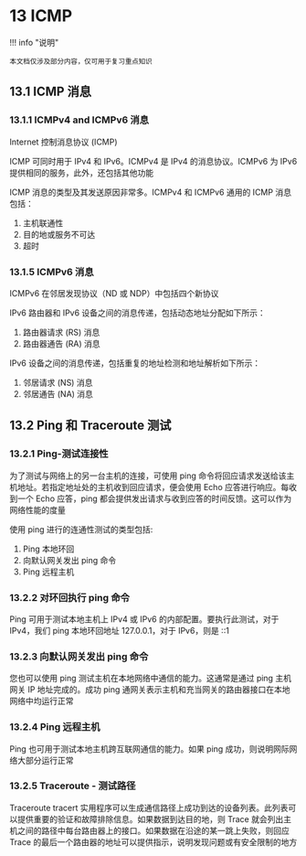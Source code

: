 # 13 ICMP

<!-- !!! tip "说明"

    本文档正在更新中…… -->

!!! info "说明"

    本文档仅涉及部分内容，仅可用于复习重点知识

## 13.1 ICMP 消息

### 13.1.1 ICMPv4 and ICMPv6 消息

Internet 控制消息协议 (ICMP) 

ICMP 可同时用于 IPv4 和 IPv6。ICMPv4 是 IPv4 的消息协议。ICMPv6 为 IPv6 提供相同的服务，此外，还包括其他功能

ICMP 消息的类型及其发送原因非常多。ICMPv4 和 ICMPv6 通用的 ICMP 消息包括：

1. 主机联通性
2. 目的地或服务不可达
3. 超时

### 13.1.5 ICMPv6 消息

ICMPv6 在邻居发现协议（ND 或 NDP）中包括四个新协议

IPv6 路由器和 IPv6 设备之间的消息传递，包括动态地址分配如下所示：

1. 路由器请求 (RS) 消息
2. 路由器通告 (RA) 消息

IPv6 设备之间的消息传递，包括重复的地址检测和地址解析如下所示：

1. 邻居请求 (NS) 消息
2. 邻居通告 (NA) 消息

## 13.2 Ping 和 Traceroute 测试

### 13.2.1 Ping-测试连接性

为了测试与网络上的另一台主机的连接，可使用 ping 命令将回应请求发送给该主机地址。若指定地址处的主机收到回应请求，便会使用 Echo 应答进行响应。每收到一个 Echo 应答，ping 都会提供发出请求与收到应答的时间反馈。这可以作为网络性能的度量

使用 ping 进行的连通性测试的类型包括:

1. Ping 本地环回
2. 向默认网关发出 ping 命令
3. Ping 远程主机

### 13.2.2 对环回执行 ping 命令

Ping 可用于测试本地主机上 IPv4 或 IPv6 的内部配置。要执行此测试，对于 IPv4，我们 ping 本地环回地址 127.0.0.1，对于 IPv6，则是 ::1

### 13.2.3 向默认网关发出 ping 命令

您也可以使用 ping 测试主机在本地网络中通信的能力。这通常是通过 ping 主机网关 IP 地址完成的。成功 ping 通网关表示主机和充当网关的路由器接口在本地网络中均运行正常

### 13.2.4 Ping 远程主机

Ping 也可用于测试本地主机跨互联网通信的能力。如果 ping 成功，则说明网际网络大部分运行正常

### 13.2.5 Traceroute - 测试路径

Traceroute tracert 实用程序可以生成通信路径上成功到达的设备列表。此列表可以提供重要的验证和故障排除信息。如果数据到达目的地，则 Trace 就会列出主机之间的路径中每台路由器上的接口。如果数据在沿途的某一跳上失败，则回应 Trace 的最后一个路由器的地址可以提供指示，说明发现问题或有安全限制的地方